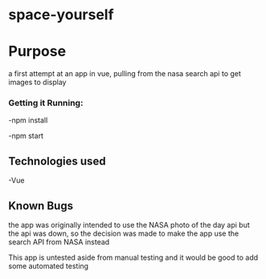 # space-yourself

# Purpose

a first attempt at an app in vue, pulling from the nasa search api to get images to display

### Getting it Running:

-npm install

-npm start

## Technologies used

-Vue

## Known Bugs

the app was originally intended to use the NASA photo of the day api but the api was down, so the decision was made to make the app use the search API from NASA instead

This app is untested aside from manual testing and it would be good to add some automated testing
